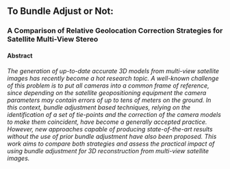 ## To Bundle Adjust or Not: 
### A Comparison of Relative Geolocation Correction Strategies for Satellite Multi-View Stereo

#### Abstract

*The generation of up-to-date accurate 3D models from multi-view satellite images has recently become a hot research topic. A well-known challenge of this problem is to put all cameras into a common frame of reference, since depending on the satellite geopositioning equipment the camera parameters may contain errors of up to tens of meters on the ground. In this context, bundle adjustment based techniques, relying on the identification of a set of tie-points and the correction of the camera models to make them coincident, have become a generally accepted practice. However, new approaches capable of producing state-of-the-art results without the use of prior bundle adjustment have also been proposed. This work aims to compare both strategies and assess the practical impact of using bundle adjustment for 3D reconstruction from multi-view satellite images.*
